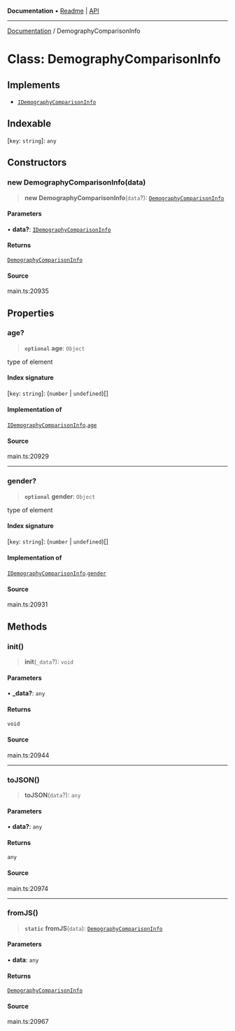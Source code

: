 **Documentation** • [Readme](../README.md) \| [API](../globals.md)

***

[Documentation](../README.md) / DemographyComparisonInfo

# Class: DemographyComparisonInfo

## Implements

- [`IDemographyComparisonInfo`](../interfaces/IDemographyComparisonInfo.md)

## Indexable

 \[`key`: `string`\]: `any`

## Constructors

### new DemographyComparisonInfo(data)

> **new DemographyComparisonInfo**(`data`?): [`DemographyComparisonInfo`](DemographyComparisonInfo.md)

#### Parameters

• **data?**: [`IDemographyComparisonInfo`](../interfaces/IDemographyComparisonInfo.md)

#### Returns

[`DemographyComparisonInfo`](DemographyComparisonInfo.md)

#### Source

main.ts:20935

## Properties

### age?

> **`optional`** **age**: `Object`

type of element

#### Index signature

 \[`key`: `string`\]: (`number` \| `undefined`)[]

#### Implementation of

[`IDemographyComparisonInfo`](../interfaces/IDemographyComparisonInfo.md).[`age`](../interfaces/IDemographyComparisonInfo.md#age)

#### Source

main.ts:20929

***

### gender?

> **`optional`** **gender**: `Object`

type of element

#### Index signature

 \[`key`: `string`\]: (`number` \| `undefined`)[]

#### Implementation of

[`IDemographyComparisonInfo`](../interfaces/IDemographyComparisonInfo.md).[`gender`](../interfaces/IDemographyComparisonInfo.md#gender)

#### Source

main.ts:20931

## Methods

### init()

> **init**(`_data`?): `void`

#### Parameters

• **\_data?**: `any`

#### Returns

`void`

#### Source

main.ts:20944

***

### toJSON()

> **toJSON**(`data`?): `any`

#### Parameters

• **data?**: `any`

#### Returns

`any`

#### Source

main.ts:20974

***

### fromJS()

> **`static`** **fromJS**(`data`): [`DemographyComparisonInfo`](DemographyComparisonInfo.md)

#### Parameters

• **data**: `any`

#### Returns

[`DemographyComparisonInfo`](DemographyComparisonInfo.md)

#### Source

main.ts:20967
